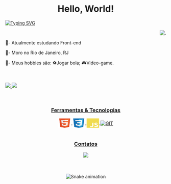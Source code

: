 <h1 align="center">Hello, World!</h1>

[![Typing SVG](https://readme-typing-svg.demolab.com/?lines=OLÁ+SEJA+BEM+VINDO!;MEU+NOME+É+JEAN+VITOR;TENHO+18+ANOS)](https://git.io/typing-svg)

<img src="http://pm1.narvii.com/7729/44444d7c197c8e28072201b10364c1f4f3d75e2dr1-1303-981v2_uhq.jpg" height="170px" align="right" alt=".">

<br>
<p>📘- Atualmente estudando Front-end</p>
<p>🏡- Moro no Rio de Janeiro, RJ</p>
<p>🧩- Meus hobbies são: ⚽Jogar bola; 🎮Video-game.</p>

<br>
<br>

<div>
<!--Para quem for reutilizar o código abaixo, é só trocar o nome de usuário para o seu! 😉✌🏼-->

<a href="https://github.com/jeanvitor29">
<img height="180em" src="https://github-readme-stats.vercel.app/api?username=jeanvitor29&show_icons=true&theme=tokyonight&include_all_commits=true&count_private=true"/>
<img height="180em" src="https://github-readme-stats.vercel.app/api/top-langs/?username=jeanvitor29&layout=compact&langs_count=7&theme=tokyonight"/>
</div>
<br>
<div  align="center"> 
  <div style="display: inline_block"><br>
  <h3>Ferramentas & Tecnologias</h3>
  <img align="center" alt="HTML" height="30" width="40" src="https://raw.githubusercontent.com/devicons/devicon/master/icons/html5/html5-original.svg">
  <img align="center" alt="CSS" height="30" width="40" src="https://raw.githubusercontent.com/devicons/devicon/master/icons/css3/css3-original.svg">
  <img align="center" alt="Rafa-Js" height="30" width="40" src="https://raw.githubusercontent.com/devicons/devicon/master/icons/javascript/javascript-plain.svg">
  <img align="center" alt="GIT" height="30" width="40" src="https://icongr.am/devicon/git-original.svg?size=102&color=currentColor">
</div>
 <br>
  <div align="center">
  <h3>Contatos</h3>
  <a href="https://www.linkedin.com/in/jean-vitor-sena-56693624b/"_blank"><img src="https://img.shields.io/badge/-LinkedIn-%230077B5?style=for-the-badge&logo=linkedin&logoColor=white" target="_blank"></a> 

</div>
  <br>
  <br>
  <div align="center">

![Snake animation](https://github.com/jeanvitor29/jeanvitor29/blob/output/github-contribution-grid-snake.svg)
 
</div>
 
